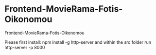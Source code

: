 # Frontend-MovieRama-Fotis-Oikonomou
Frontend-MovieRama-Fotis-Oikonomou

Please first install: npm install -g http-server and within the src folder run  http-server -p 8000

